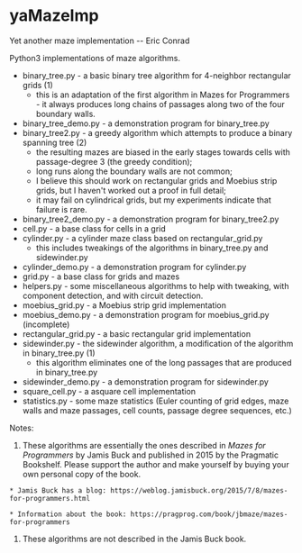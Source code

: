 # yaMazeImp
Yet another maze implementation
-- Eric Conrad

Python3 implementations of maze algorithms.

* binary_tree.py - a basic binary tree algorithm for 4-neighbor rectangular grids (1)
  * this is an adaptation of the first algorithm in Mazes for Programmers - it always produces long chains of passages along two of the four boundary walls.
* binary_tree_demo.py - a demonstration program for binary_tree.py
* binary_tree2.py - a greedy algorithm which attempts to produce a binary spanning tree (2)
  * the resulting mazes are biased in the early stages towards cells with passage-degree 3 (the greedy condition);
  * long runs along the boundary walls are not common;
  * I believe this should work on rectangular grids and Moebius strip grids, but I haven't worked out a proof in full detail;
  * it may fail on cylindrical grids, but my experiments indicate that failure is rare.
* binary_tree2_demo.py - a demonstration program for binary_tree2.py
* cell.py - a base class for cells in a grid
* cylinder.py - a cylinder maze class based on rectangular_grid.py
  * this includes tweakings of the algorithms in binary_tree.py and sidewinder.py
* cylinder_demo.py - a demonstration program for cylinder.py
* grid.py - a base class for grids and mazes
* helpers.py - some miscellaneous algorithms to help with tweaking, with component detection, and with circuit detection.
* moebius_grid.py - a Moebius strip grid implementation
* moebius_demo.py - a demonstration program for moebius_grid.py (incomplete)
* rectangular_grid.py - a basic rectangular grid implementation
* sidewinder.py - the sidewinder algorithm, a modification of the algorithm in binary_tree.py (1)
  * this algorithm eliminates one of the long passages that are produced in binary_tree.py
* sidewinder_demo.py - a demonstration program for sidewinder.py
* square_cell.py - a asquare cell implementation
* statistics.py - some maze statistics (Euler counting of grid edges, maze walls and maze passages, cell counts, passage degree sequences, etc.)

Notes:

  1. These algorithms are essentially the ones described in *Mazes for Programmers* by Jamis Buck and published in 2015 by the Pragmatic Bookshelf. Please support the author and make yourself by buying your own personal copy of the book.
  
    * Jamis Buck has a blog: https://weblog.jamisbuck.org/2015/7/8/mazes-for-programmers.html
    
    * Information about the book: https://pragprog.com/book/jbmaze/mazes-for-programmers
  
  1. These algorithms are not described in the Jamis Buck book.
